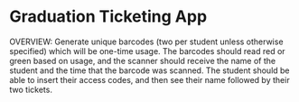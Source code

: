 # Graduation Ticketing App
OVERVIEW: Generate unique barcodes (two per student unless otherwise specified) which will be one-time usage. The barcodes should read red or green based on usage, and the scanner should receive the name of the student and the time that the barcode was scanned. The student should be able to insert their access codes, and then see their name followed by their two tickets.